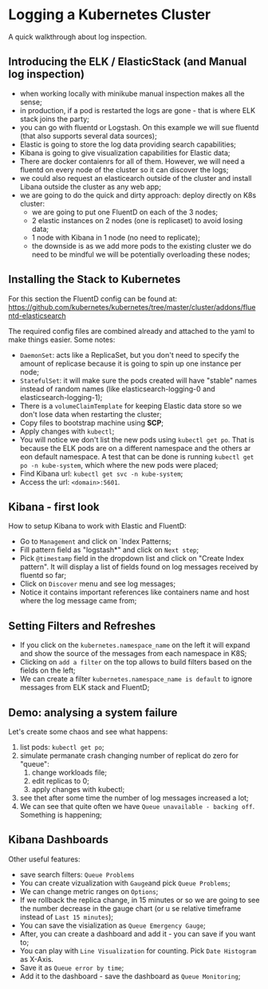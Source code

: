 # Logging a Kubernetes Cluster

A quick walkthrough about log inspection.

## Introducing the ELK / ElasticStack (and Manual log inspection)

* when working locally with minikube manual inspection makes all the sense;
* in production, if a pod is restarted the logs are gone - that is where ELK stack joins the party;
* you can go with fluentd or Logstash. On this example we will sue fluentd (that also supports several data sources);
* Elastic is going to store the log data providing search capabilities;
* Kibana is going to give visualization capabilities for Elastic data;
* There are docker contaienrs for all of them. However, we will need a fluentd on every node of the cluster so it can discover the logs;
* we could also request an elasticearch outside of the cluster and install Libana outside the cluster as any web app;
* we are going to do the quick and dirty approach: deploy directly on K8s cluster:
  * we are going to put one FluentD on each of the 3 nodes;
  * 2 elastic instances on 2 nodes (one is replicaset) to avoid losing data;
  * 1 node with Kibana in 1 node (no need to replicate);
  * the downside is as we add more pods to the existing cluster we do need to be mindful we will be potentially overloading these nodes;

## Installing the Stack to Kubernetes

For this section the FluentD config can be found at: https://github.com/kubernetes/kubernetes/tree/master/cluster/addons/fluentd-elasticsearch

The required config files are combined already and attached to the yaml to make things easier. Some notes:
* `DaemonSet`: acts like a ReplicaSet, but you don't need to specify the amount of replicase because it is going to spin up one instance per node;
* `StatefulSet`: it will make sure the pods created will have "stable" names instead of random names (like elasticsearch-logging-0 and elasticsearch-logging-1);
* There is a `volumeClaimTemplate` for keeping Elastic data store so we don't lose data when restarting the cluster;
* Copy files to bootstrap machine using **SCP**;
* Apply changes with `kubectl`;
* You will notice we don't list the new pods using `kubectl get po`. That is because the ELK pods are on a different namespace and the others ar eon default namespace. A test that can be done is running `kubectl get po -n kube-system`, which where the new pods were placed;
* Find Kibana url: `kubectl get svc -n kube-system`;
* Access the url: `<domain>:5601`.

## Kibana - first look

How to setup Kibana to work with Elastic and FluentD:
* Go to `Management` and click on `Index Patterns;
* Fill pattern field as "logstash*" and click on `Next step`;
* Pick `@timestamp` field in the dropdown list and click on "Create Index pattern". It will display a list of fields found on log messages received by fluentd so far;
* Click on `Discover` menu and see log messages;
* Notice it contains important references like containers name and host where the log message came from;

## Setting Filters and Refreshes

* If you click on the `kubernetes.namespace_name` on the left it will expand and show the source of the messages from each namespace in K8S;
* Clicking on `add a filter` on the top allows to build filters based on the fields on the left;
* We can create a filter `kubernetes.namespace_name is default` to ignore messages from ELK stack and FluentD;
  
## Demo: analysing a system failure

Let's create some chaos and see what happens:
1. list pods: `kubectl get po`;
2. simulate permanate crash changing number of replicat do zero for "queue":
   1. change workloads file;
   2. edit replicas to 0;
   3. apply changes with kubectl;
3. see thet after some time the number of log messages increased a lot;
4. We can see that quite often we have `Queue unavailable - backing off`. Something is happening;

## Kibana Dashboards

Other useful features:
* save search filters: `Queue Problems`
* You can create vizualization with `Gauge`and pick `Queue Problems`;
* We can change metric ranges on `Options`;
* If we rollback the replica change, in 15 minutes or so we are going to see the number decrease in the gauge chart (or u se relative timeframe instead of `Last 15 minutes`);
* You can save the visialization as `Queue Emergency Gauge`;
* After, you can create a dashboard and add it - you can save if you want to;
* You can play with `Line Visualization` for counting. Pick `Date Histogram` as X-Axis.
* Save it as `Queue error by time`;
* Add it to the dashboard - save the dashboard as `Queue Monitoring`;
  
